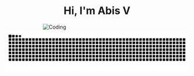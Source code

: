 <h1 align="center">Hi, I'm Abis V</h1>
<img align="right" alt="Coding" width="400" src="https://www.wallpaperflare.com/html-code-on-laptop-computer-technology-coding-developer-development-wallpaper-wowpv">



# ![Snake animation](/github-grid-snake.svg)
